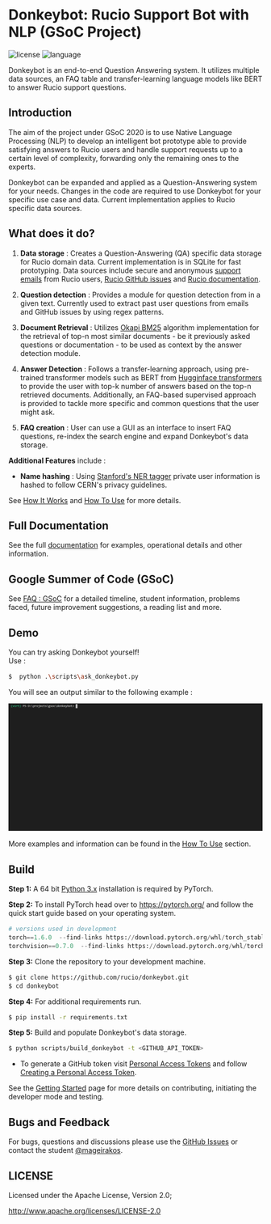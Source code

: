 # Donkeybot: Rucio Support Bot with NLP (GSoC Project)

![license](https://img.shields.io/badge/License-Apache%202-blue.svg)
![language](https://img.shields.io/badge/python-3.x-green.svg)

Donkeybot is an end-to-end Question Answering system. It utilizes multiple data sources, an FAQ table and transfer-learning language models like BERT to answer Rucio support questions.

## Introduction

The aim of the project under GSoC 2020 is to use Native Language Processing (NLP) to develop an intelligent bot prototype able to provide satisfying answers to Rucio users and handle support requests up to a certain level of complexity, forwarding only the remaining ones to the experts.

Donkeybot can be expanded and applied as a Question-Answering system for your needs. Changes in the code are required to use Donkeybot for your specific use case and data. Current implementation applies to Rucio specific data sources.

## What does it do?

1) **Data storage** : Creates a Question-Answering (QA)  specific data storage for Rucio domain data. Current implementation is in SQLite for fast prototyping. Data sources include secure and anonymous [support emails](https://rucio.cern.ch/contact.html) from Rucio users, [Rucio GitHub issues](https://github.com/rucio/rucio/issues) and [Rucio documentation](https://rucio.readthedocs.io/en/latest/).
   
2) **Question detection** : Provides a module for question detection from in a given text. Currently used to extract past user questions from emails and GitHub issues by using regex patterns.
   
3) **Document Retrieval** : Utilizes [Okapi BM25](https://en.wikipedia.org/wiki/Okapi_BM25) algorithm implementation for the retrieval of top-n most similar documents - be it previously asked questions or documentation - to be used as context by the answer detection module.
   
4) **Answer Detection** : Follows a transfer-learning approach, using pre-trained transformer models such as BERT from [Hugginface transformers](https://github.com/huggingface/transformers) to provide the user with top-k number of answers based on the top-n retrieved documents. Additionally, an FAQ-based supervised approach is provided to tackle more specific and common questions that the user might ask.

5) **FAQ creation** : User can use a GUI as an interface to insert FAQ questions, re-index the search engine and expand Donkeybot's data storage.

**Additional Features** include :

-  **Name hashing** : Using [Stanford's NER tagger](https://nlp.stanford.edu/software/CRF-NER.html) private user information is hashed to follow CERN's privacy guidelines.

See [How It Works](docs/how_it_works.md) and [How To Use](docs/how_to_use.md) for more details.

## Full Documentation

See the full [documentation](https://github.com/rucio/donkeybot/tree/master/docs) for examples, operational details and other information.

## Google Summer of Code (GSoC)

See [FAQ : GSoC](./docs/faq_gsoc.md) for a detailed timeline, student information, problems faced, future improvement suggestions, a reading list and more.

## Demo 

You can try asking Donkeybot yourself!   
Use :  
``` bash
$  python .\scripts\ask_donkeybot.py
```

You will see an output similar to the following example :  

![demo](./docs/img/demo.gif)

More examples and information can be found in the [How To Use](./docs/how_to_use.md) section.

## Build

**Step 1:**  A 64 bit [Python 3.x](https://www.python.org/downloads/windows/) installation is required by PyTorch.
   
**Step 2:** To install PyTorch head over to https://pytorch.org/ and follow the quick start guide based on your operating system.  
``` python
# versions used in development 
torch==1.6.0  --find-links https://download.pytorch.org/whl/torch_stable.html
torchvision==0.7.0  --find-links https://download.pytorch.org/whl/torch_stable.html
```

**Step 3:** Clone the repository to your development machine. 
``` bash
$ git clone https://github.com/rucio/donkeybot.git
$ cd donkeybot
```

**Step 4:** For additional requirements run. 
``` bash
$ pip install -r requirements.txt
``` 
    
**Step 5:** Build and populate Donkeybot's data storage. 
``` bash
$ python scripts/build_donkeybot -t <GITHUB_API_TOKEN>
```
- To generate a GitHub token visit [Personal Access Tokens](https://github.com/settings/tokens) and follow [Creating a Personal Access Token](https://docs.github.com/en/github/authenticating-to-github/creating-a-personal-access-token).


See the [Getting Started](./docs/getting_started.md) page for more details on contributing, initiating the developer mode and testing.

## Bugs and Feedback

For bugs, questions and discussions please use the [GitHub Issues](https://github.com/rucio/donkeybot/issues) or contact the student [@mageirakos](https://github.com/mageirakos).

 
## LICENSE

Licensed under the Apache License, Version 2.0;

<http://www.apache.org/licenses/LICENSE-2.0>
